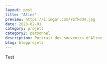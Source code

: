 ```yaml
---
layout: post
title: "Aline"
preview: https://i.imgur.com/YSfFddn.jpg
date: 2023-02-01
category: projets 
category2: personnel
description: Portrait des souvenirs d'Aline
blog: blogprojets
---
```


Test
